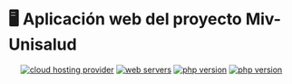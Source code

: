 <a name="readme-top"></a>

# 🖥 Aplicación web del proyecto Miv-Unisalud

<p align="center">
    <a href="https://www.hostinger.co/"><img alt="cloud hosting provider" src="https://img.shields.io/badge/cloud_hosting_provider-Hostinger-EBE4FF?labelColor=673DE6"></a> 
    <a href="https://www.litespeedtech.com/products/litespeed-web-server"><img alt="web servers" src="https://img.shields.io/badge/web_servers-LSWS-FFCA00?labelColor=092C74"></a> 
    <a href="https://www.mysql.com/"><img alt="php version" src="https://img.shields.io/badge/data_base-MySQL-F29111?labelColor=00758F"></a>
    <a href="https://www.php.net/manual/es/intro-whatis.php"><img alt="php version" src="https://img.shields.io/badge/php-v8.1-7377AD"></a>
</p>

